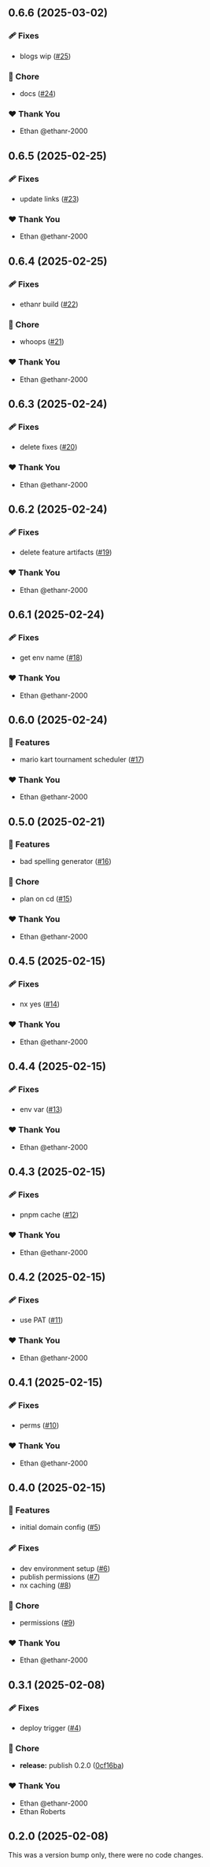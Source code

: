 ## 0.6.6 (2025-03-02)

### 🩹 Fixes

- blogs wip ([#25](https://github.com/ethanr-2000/ethanr.co.uk/pull/25))

### 🏡 Chore

- docs ([#24](https://github.com/ethanr-2000/ethanr.co.uk/pull/24))

### ❤️ Thank You

- Ethan @ethanr-2000

## 0.6.5 (2025-02-25)

### 🩹 Fixes

- update links ([#23](https://github.com/ethanr-2000/ethanr.co.uk/pull/23))

### ❤️ Thank You

- Ethan @ethanr-2000

## 0.6.4 (2025-02-25)

### 🩹 Fixes

- ethanr build ([#22](https://github.com/ethanr-2000/ethanr.co.uk/pull/22))

### 🏡 Chore

- whoops ([#21](https://github.com/ethanr-2000/ethanr.co.uk/pull/21))

### ❤️ Thank You

- Ethan @ethanr-2000

## 0.6.3 (2025-02-24)

### 🩹 Fixes

- delete fixes ([#20](https://github.com/ethanr-2000/ethanr.co.uk/pull/20))

### ❤️ Thank You

- Ethan @ethanr-2000

## 0.6.2 (2025-02-24)

### 🩹 Fixes

- delete feature artifacts ([#19](https://github.com/ethanr-2000/ethanr.co.uk/pull/19))

### ❤️ Thank You

- Ethan @ethanr-2000

## 0.6.1 (2025-02-24)

### 🩹 Fixes

- get env name ([#18](https://github.com/ethanr-2000/ethanr.co.uk/pull/18))

### ❤️ Thank You

- Ethan @ethanr-2000

## 0.6.0 (2025-02-24)

### 🚀 Features

- mario kart tournament scheduler ([#17](https://github.com/ethanr-2000/ethanr.co.uk/pull/17))

### ❤️ Thank You

- Ethan @ethanr-2000

## 0.5.0 (2025-02-21)

### 🚀 Features

- bad spelling generator ([#16](https://github.com/ethanr-2000/ethanr.co.uk/pull/16))

### 🏡 Chore

- plan on cd ([#15](https://github.com/ethanr-2000/ethanr.co.uk/pull/15))

### ❤️ Thank You

- Ethan @ethanr-2000

## 0.4.5 (2025-02-15)

### 🩹 Fixes

- nx yes ([#14](https://github.com/ethanr-2000/ethanr.co.uk/pull/14))

### ❤️ Thank You

- Ethan @ethanr-2000

## 0.4.4 (2025-02-15)

### 🩹 Fixes

- env var ([#13](https://github.com/ethanr-2000/ethanr.co.uk/pull/13))

### ❤️ Thank You

- Ethan @ethanr-2000

## 0.4.3 (2025-02-15)

### 🩹 Fixes

- pnpm cache ([#12](https://github.com/ethanr-2000/ethanr.co.uk/pull/12))

### ❤️ Thank You

- Ethan @ethanr-2000

## 0.4.2 (2025-02-15)

### 🩹 Fixes

- use PAT ([#11](https://github.com/ethanr-2000/ethanr.co.uk/pull/11))

### ❤️ Thank You

- Ethan @ethanr-2000

## 0.4.1 (2025-02-15)

### 🩹 Fixes

- perms ([#10](https://github.com/ethanr-2000/ethanr.co.uk/pull/10))

### ❤️ Thank You

- Ethan @ethanr-2000

## 0.4.0 (2025-02-15)

### 🚀 Features

- initial domain config ([#5](https://github.com/ethanr-2000/ethanr.co.uk/pull/5))

### 🩹 Fixes

- dev environment setup ([#6](https://github.com/ethanr-2000/ethanr.co.uk/pull/6))
- publish permissions ([#7](https://github.com/ethanr-2000/ethanr.co.uk/pull/7))
- nx caching ([#8](https://github.com/ethanr-2000/ethanr.co.uk/pull/8))

### 🏡 Chore

- permissions ([#9](https://github.com/ethanr-2000/ethanr.co.uk/pull/9))

### ❤️ Thank You

- Ethan @ethanr-2000

## 0.3.1 (2025-02-08)

### 🩹 Fixes

- deploy trigger ([#4](https://github.com/ethanr-2000/ethanr.co.uk/pull/4))

### 🏡 Chore

- **release:** publish 0.2.0 ([0cf16ba](https://github.com/ethanr-2000/ethanr.co.uk/commit/0cf16ba))

### ❤️ Thank You

- Ethan @ethanr-2000
- Ethan Roberts

## 0.2.0 (2025-02-08)

This was a version bump only, there were no code changes.